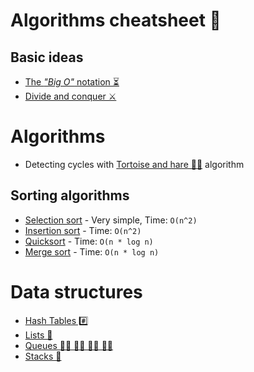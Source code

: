 # Algorithms cheatsheet 🙈

## Basic ideas

- [The _"Big O"_ notation ⏳](./BigO.md)
- [Divide and conquer ⚔️](./DivideAndConquer.md)

# Algorithms

- Detecting cycles with [Tortoise and hare 🐢🐇](./tortoise-and-hare/README.md) algorithm

## Sorting algorithms

- [Selection sort](./sorting/selection-sort/SelectionSort.md) - Very simple, Time: `O(n^2)`
- [Insertion sort](./sorting/insertion-sort/README.md) - Time: `O(n^2)`
- [Quicksort](./sorting/quicksort/README.md) - Time: `O(n * log n)`
- [Merge sort](./sorting/README.md) - Time: `O(n * log n)`

# Data structures

- [Hash Tables #️⃣](./data-structures/HashTable/README.md)
- [Lists 🔗](./data-structures/List/README.md)
- [Queues 🚶‍♂️ 🚶‍♂️ 🚶‍♂️ 🚶‍♂️](./data-structures/Queue/README.md)
- [Stacks 🥞](./data-structures/Stack/README.md)
